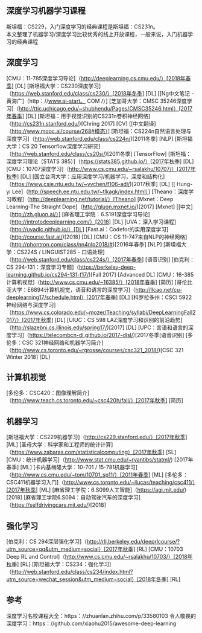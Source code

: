 ## 深度学习机器学习课程  
斯坦福：CS229，入门深度学习的经典课程是斯坦福：CS231n。  
本文整理了机器学习/深度学习比较优秀的线上开放课程，一般来说，入门机器学习的经典课程


## 深度学习

[CMU：11-785深度学习导论]（http://deeplearning.cs.cmu.edu/）[2018年春季] [DL]
[斯坦福大学：CS230深度学习]（https://web.stanford.edu/class/cs230/）[2018年冬季] [DL] [[Ng中文笔记 - 黄海广]（http：//www.ai-start。 COM /）]
[芝加哥大学：CMSC 35246深度学习]（http://ttic.uchicago.edu/~shubhendu/Pages/CMSC35246.html）[2017年春季] [DL]
[斯坦福：用于视觉识别的CS231n卷积神经网络]（http://cs231n.stanford.edu/)[Chring 2017] [CV] [[中文翻译]（http://www.mooc.ai/course/268#模态）]
[斯坦福：CS224n自然语言处理与深度学习]（http://web.stanford.edu/class/cs224n/)[2011冬季] [NLP]
[斯坦福大学：CS 20 Tensorflow深度学习研究]（http://web.stanford.edu/class/cs20si/)[2011冬季] [TensorFlow]
[斯坦福：深度学习理论（STATS 385）]（https://stats385.github.io/）[2017年秋季] [DL]
[CMU：10707深度学习]（http://www.cs.cmu.edu/~rsalakhu/10707/）[2017年秋季] [DL]
[国立台湾大学：应用深度学习/机器学习，深度和结构化]（https://www.csie.ntu.edu.tw/~yvchen/f106-adl/)[2017秋季] [DL] [[ Hung-yi Lee]（http://speech.ee.ntu.edu.tw/~tlkagk/index.html）]
[Theano：深度学习教程]（http://deeplearning.net/tutorial/）[Theano]
[Mxnet：Deep Learning-The Straight Dope]（http://gluon.mxnet.io/)[2017] [Mxnet] [[中文]（http://zh.gluon.ai/）]
[麻省理工学院：6.S191深度学习导论]（http://introtodeeplearning.com/）[2018] [DL]
[UVA：深入学习课程]（http://uvadlc.github.io/）[DL]
[Fast.ai：Codefor的实用深度学习]（http://course.fast.ai/)[2018] [DL]
[CMU：CS 11-747来自NLP的神经网络]（http://phontron.com/class/nn4nlp2018/#)[2016年春季] [NLP]
[斯坦福大学：CS224S / LINGUIST285  - 口语处理]（http://web.stanford.edu/class/cs224s/）[2017年春季] [语音识别]
[伯克利：CS 294-131：深度学习专题]（https://berkeley-deep-learning.github.io/cs294-131-f17/)[Fall 2017] [Advanced DL]
[CMU：16-385计算机视觉]（http://www.cs.cmu.edu/~16385/）[2018年春季] [简历]
[哥伦比亚大学：E6894计算机视觉，语音和语言的深度学习]（http://llcao.net/cu-deeplearning17/schedule.html）[2017年春季] [DL]
[科罗拉多州：CSCI 5922神经网络与深度学习]（https://www.cs.colorado.edu/~mozer/Teaching/syllabi/DeepLearningFall2017/）[2017年秋季] [DL]
[UIUC：CS 598 LAZ深度学习和识别的前沿趋势]（http://slazebni.cs.illinois.edu/spring17/)[2017] [DL]
[UPC：言语和语言的深度学习]（https://telecombcn-dl.github.io/2017-dlsl/)[2017冬季[语音识别]
[多伦多：CSC 321神经网络和机器学习简介]（http://www.cs.toronto.edu/~rgrosse/courses/csc321_2018/)[CSC 321 Winter 2018] [DL]

## 计算机视觉

[多伦多：CSC420：图像理解简介]（http://www.teach.cs.toronto.edu/~csc420h/fall/）[2017年秋季] [简历]

## 机器学习

[斯坦福大学：CS229机器学习]（http://cs229.stanford.edu/）[2017年秋季] [ML]
[圣母大学：科学家和工程师的统计计算]（https://www.zabaras.com/statisticalcomputing）[2017年秋季] [SL]
[CMU：统计机器学习]（http://www.stat.cmu.edu/~ryantibs/statml/) [2017年春季] [ML]
[卡内基梅隆大学：10-701 / 15-781机器学习]（http://www.cs.cmu.edu/~tom/10701_sp11/）[2011年春季] [ML]
[多伦多：CSC411机器学习入门]（http://www.cs.toronto.edu/~jlucas/teaching/csc411/）[2017年秋季] [ML]
[麻省理工学院：6.S099人工智能]（https://agi.mit.edu/)[2018]
[麻省理工学院6.S094：自动驾驶汽车的深度学习]（https://selfdrivingcars.mit.edu/)[2018]

## 强化学习

[伯克利：CS 294深层强化学习]（http://rll.berkeley.edu/deeprlcourse/?utm_source=qq&utm_medium=social）[2017年秋季] [RL]
[CMU：10703 Deep RL and Control]（http://www.cs.cmu.edu/~rsalakhu/10703/）[2018年秋季] [RL]
[斯坦福大学：CS234：强化学习]（http://web.stanford.edu/class/cs234/index.html?utm_source=wechat_session&utm_medium=social）[2018年冬季] [RL]

## 参考
深度学习名校课程大全：https：//zhuanlan.zhihu.com/p/33580103
令人敬畏的深度学习：https：//github.com/xiaohu2015/awesome-deep-learning
